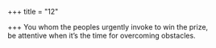 +++
title = "12"

+++
You whom the peoples urgently invoke to win the prize,  
be attentive when it’s the time for overcoming obstacles.  